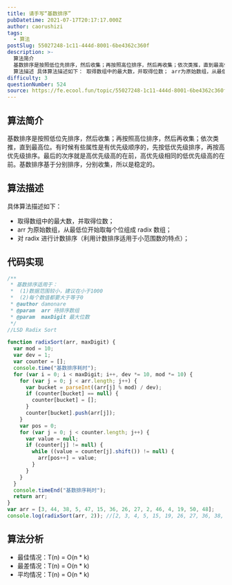 ```yaml
---
title: 请手写“基数排序”
pubDatetime: 2021-07-17T20:17:17.000Z
author: caorushizi
tags:
  - 算法
postSlug: 55027248-1c11-444d-8001-6be4362c360f
description: >-
  算法简介
  基数排序是按照低位先排序，然后收集；再按照高位排序，然后再收集；依次类推，直到最高位。有时候有些属性是有优先级顺序的，先按低优先级排序，再按高优先级排序。最后的次序就是高优先级高的在前，高优先级相同的低优先级高的在前。基数排序基于分别排序，分别收集，所以是稳定的。
  算法描述 具体算法描述如下： 取得数组中的最大数，并取得位数； arr为原始数组，从最低位开始取每个位组成radix数组；
difficulty: 3
questionNumber: 524
source: https://fe.ecool.fun/topic/55027248-1c11-444d-8001-6be4362c360f
---
```


## 算法简介

基数排序是按照低位先排序，然后收集；再按照高位排序，然后再收集；依次类推，直到最高位。有时候有些属性是有优先级顺序的，先按低优先级排序，再按高优先级排序。最后的次序就是高优先级高的在前，高优先级相同的低优先级高的在前。基数排序基于分别排序，分别收集，所以是稳定的。

## 算法描述

具体算法描述如下：

- 取得数组中的最大数，并取得位数；
- arr 为原始数组，从最低位开始取每个位组成 radix 数组；
- 对 radix 进行计数排序（利用计数排序适用于小范围数的特点）；

## 代码实现

```javascript
/**
 * 基数排序适用于：
 *  (1)数据范围较小，建议在小于1000
 *  (2)每个数值都要大于等于0
 * @author damonare
 * @param  arr 待排序数组
 * @param  maxDigit 最大位数
 */
//LSD Radix Sort

function radixSort(arr, maxDigit) {
  var mod = 10;
  var dev = 1;
  var counter = [];
  console.time("基数排序耗时");
  for (var i = 0; i < maxDigit; i++, dev *= 10, mod *= 10) {
    for (var j = 0; j < arr.length; j++) {
      var bucket = parseInt((arr[j] % mod) / dev);
      if (counter[bucket] == null) {
        counter[bucket] = [];
      }
      counter[bucket].push(arr[j]);
    }
    var pos = 0;
    for (var j = 0; j < counter.length; j++) {
      var value = null;
      if (counter[j] != null) {
        while ((value = counter[j].shift()) != null) {
          arr[pos++] = value;
        }
      }
    }
  }
  console.timeEnd("基数排序耗时");
  return arr;
}
var arr = [3, 44, 38, 5, 47, 15, 36, 26, 27, 2, 46, 4, 19, 50, 48];
console.log(radixSort(arr, 2)); //[2, 3, 4, 5, 15, 19, 26, 27, 36, 38, 44, 46, 47, 48, 50]
```

## 算法分析

- 最佳情况：T(n) = O(n \* k)
- 最差情况：T(n) = O(n \* k)
- 平均情况：T(n) = O(n \* k)
